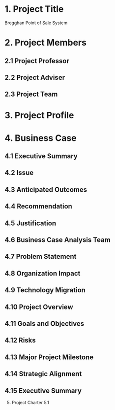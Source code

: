 # 1. Project Title
Bregghan Point of Sale System

# 2. Project Members

##    2.1 Project Professor
##    2.2 Project Adviser
##    2.3 Project Team
# 3. Project Profile
# 4. Business Case
##    4.1 Executive Summary
##    4.2 Issue
##    4.3 Anticipated Outcomes
##    4.4 Recommendation
##    4.5 Justification
##    4.6 Business Case Analysis Team
##    4.7 Problem Statement
##    4.8 Organization Impact
##    4.9 Technology Migration
##    4.10 Project Overview
##    4.11 Goals and Objectives
##    4.12 Risks
##    4.13 Major Project Milestone
##    4.14 Strategic Alignment
##    4.15 Executive Summary
5. Project Charter
      5.1